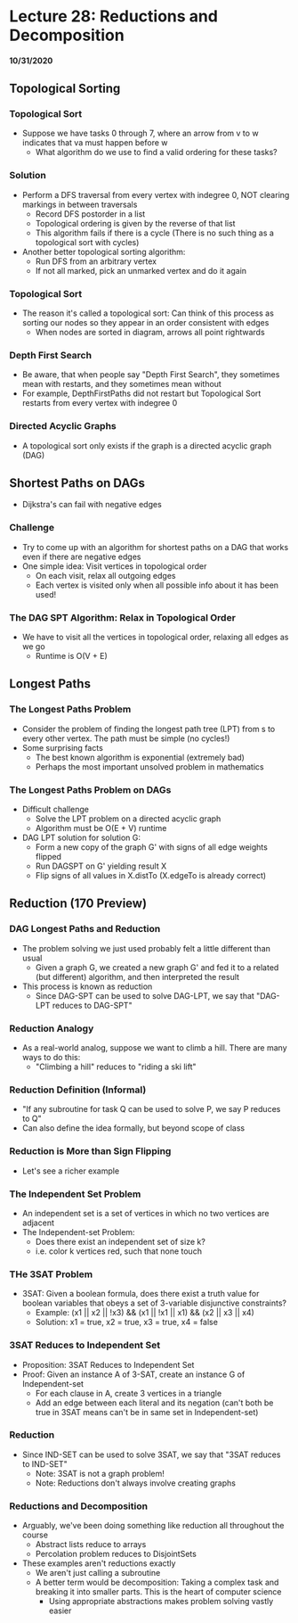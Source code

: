 # Lecture 28: Reductions and Decomposition
#### 10/31/2020

## Topological Sorting

### Topological Sort
- Suppose we have tasks 0 through 7, where an arrow from v to w indicates that va must happen before w
  - What algorithm do we use to find a valid ordering for these tasks?

### Solution
- Perform a DFS traversal from every vertex with indegree 0, NOT clearing markings in between traversals
  - Record DFS postorder in a list
  - Topological ordering is given by the reverse of that list
  - This algorithm fails if there is a cycle (There is no such thing as a topological sort with cycles)
- Another better topological sorting algorithm:
  - Run DFS from an arbitrary vertex
  - If not all marked, pick an unmarked vertex and do it again

### Topological Sort
- The reason it's called a topological sort: Can think of this process as sorting our nodes so they appear in an order consistent with edges
  - When nodes are sorted in diagram, arrows all point rightwards

### Depth First Search
- Be aware, that when people say "Depth First Search", they sometimes mean with restarts, and they sometimes mean without
- For example, DepthFirstPaths did not restart but Topological Sort restarts from every vertex with indegree 0

### Directed Acyclic Graphs
- A topological sort only exists if the graph is a directed acyclic graph (DAG)


## Shortest Paths on DAGs
- Dijkstra's can fail with negative edges

### Challenge
- Try to come up with an algorithm for shortest paths on a DAG that works even if there are negative edges
- One simple idea: Visit vertices in topological order
  - On each visit, relax all outgoing edges
  - Each vertex is visited only when all possible info about it has been used!

### The DAG SPT Algorithm: Relax in Topological Order
- We have to visit all the vertices in topological order, relaxing all edges as we go
  - Runtime is O(V + E)


## Longest Paths

### The Longest Paths Problem
- Consider the problem of finding the longest path tree (LPT) from s to every other vertex. The path must be simple (no cycles!)
- Some surprising facts
  - The best known algorithm is exponential (extremely bad)
  - Perhaps the most important unsolved problem in mathematics

### The Longest Paths Problem on DAGs
- Difficult challenge
  - Solve the LPT problem on a directed acyclic graph
  - Algorithm must be O(E + V) runtime
- DAG LPT solution for solution G:
  - Form a new copy of the graph G' with signs of all edge weights flipped
  - Run DAGSPT on G' yielding result X
  - Flip signs of all values in X.distTo (X.edgeTo is already correct)


## Reduction (170 Preview)

### DAG Longest Paths and Reduction
- The problem solving we just used probably felt a little different than usual
  - Given a graph G, we created a new graph G' and fed it to a related (but different) algorithm, and then interpreted the result
- This process is known as reduction
  - Since DAG-SPT can be used to solve DAG-LPT, we say that "DAG-LPT reduces to DAG-SPT"

### Reduction Analogy
- As a real-world analog, suppose we want to climb a hill. There are many ways to do this:
  - "Climbing a hill" reduces to "riding a ski lift"

### Reduction Definition (Informal)
- "If any subroutine for task Q can be used to solve P, we say P reduces to Q"
- Can also define the idea formally, but beyond scope of class

### Reduction is More than Sign Flipping
- Let's see a richer example

### The Independent Set Problem
- An independent set is a set of vertices in which no two vertices are adjacent
- The Independent-set Problem:
  - Does there exist an independent set of size k?
  - i.e. color k vertices red, such that none touch

### THe 3SAT Problem
- 3SAT: Given a boolean formula, does there exist a truth value for boolean variables that obeys a set of 3-variable disjunctive constraints?
  - Example: (x1 || x2 || !x3) && (x1 || !x1 || x1) && (x2 || x3 || x4)
  - Solution: x1 = true, x2 = true, x3 = true, x4 = false

### 3SAT Reduces to Independent Set
- Proposition: 3SAT Reduces to Independent Set
- Proof: Given an instance A of 3-SAT, create an instance G of Independent-set
  - For each clause in A, create 3 vertices in a triangle
  - Add an edge between each literal and its negation (can't both be true in 3SAT means can't be in same set in Independent-set)

### Reduction
- Since IND-SET can be used to solve 3SAT, we say that "3SAT reduces to IND-SET"
  - Note: 3SAT is not a graph problem!
  - Note: Reductions don't always involve creating graphs

### Reductions and Decomposition
- Arguably, we've been doing something like reduction all throughout the course
  - Abstract lists reduce to arrays
  - Percolation problem reduces to DisjointSets
- These examples aren't reductions exactly
  - We aren't just calling a subroutine
  - A better term would be decomposition: Taking a complex task and breaking it into smaller parts. This is the heart of computer science
    - Using appropriate abstractions makes problem solving vastly easier